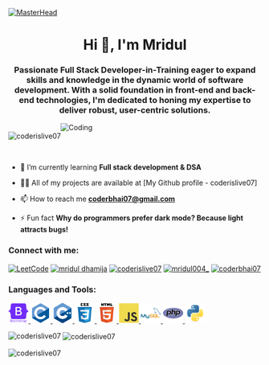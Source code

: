 [![MasterHead](https://media1.giphy.com/media/v1.Y2lkPTc5MGI3NjExcHEwMXpxNDJoZnFxZWNvN3QxbXJncmRuMTNoemlkY3Uwem91cW5ndiZlcD12MV9pbnRlcm5hbF9naWZfYnlfaWQmY3Q9Zw/L1R1tvI9svkIWwpVYr/giphy.gif)]([https://giphy.com/gifs/Pluralsight-computer-technology-coding-L1R1tvI9svkIWwpVYr])
<h1 align="center">Hi 👋, I'm Mridul</h1>
<h3 align="center">Passionate Full Stack Developer-in-Training eager to expand skills and knowledge in the dynamic world of software development. With a solid foundation in front-end and back-end technologies, I'm dedicated to honing my expertise to deliver robust, user-centric solutions.</h3>
<img align="right" alt="Coding" width="400" src="https://media1.tenor.com/m/epFxZ9nyQLIAAAAC/work-post.gif">

<p align="left"> <img src="https://komarev.com/ghpvc/?username=coderislive07&label=Profile%20views&color=0e75b6&style=flat" alt="coderislive07" /> </p>

<p align="left"> <a href="https://twitter.com/" target="blank"><img src="https://img.shields.io/twitter/follow/?logo=twitter&style=for-the-badge" alt="" /></a> </p>

- 🌱 I’m currently learning **Full stack development & DSA**

- 👨‍💻 All of my projects are available at [My Github profile - coderislive07]

- 📫 How to reach me **coderbhai07@gmail.com**

- ⚡ Fun fact **Why do programmers prefer dark mode? Because light attracts bugs!**

<h3 align="left">Connect with me:</h3>
<p align="left">
  <a href="https://leetcode.com/u/gEwK5WTqkC/" target="blank"><img align="center" src="https://raw.githubusercontent.com/rahuldkjain/github-profile-readme-generator/master/src/images/icons/Social/leet-code.svg" alt="LeetCode" height="30" width="40" /></a>
<a href="https://www.linkedin.com/in/mridul-dhamija-662113222/" target="blank"><img align="center" src="https://raw.githubusercontent.com/rahuldkjain/github-profile-readme-generator/master/src/images/icons/Social/linked-in-alt.svg" alt="mridul dhamija" height="30" width="40" /></a>
<a href="https://codesandbox.com/coderislive07" target="blank"><img align="center" src="https://raw.githubusercontent.com/rahuldkjain/github-profile-readme-generator/master/src/images/icons/Social/codesandbox.svg" alt="coderislive07" height="30" width="40" /></a>
<a href="https://instagram.com/mridul004_" target="blank"><img align="center" src="https://raw.githubusercontent.com/rahuldkjain/github-profile-readme-generator/master/src/images/icons/Social/instagram.svg" alt="mridul004_" height="30" width="40" /></a>
<a href="https://www.hackerrank.com/coderbhai07" target="blank"><img align="center" src="https://raw.githubusercontent.com/rahuldkjain/github-profile-readme-generator/master/src/images/icons/Social/hackerrank.svg" alt="coderbhai07" height="30" width="40" /></a>
</p>

<h3 align="left">Languages and Tools:</h3>
<p align="left"> <a href="https://getbootstrap.com" target="_blank" rel="noreferrer"> <img src="https://raw.githubusercontent.com/devicons/devicon/master/icons/bootstrap/bootstrap-plain-wordmark.svg" alt="bootstrap" width="40" height="40"/> </a> <a href="https://www.cprogramming.com/" target="_blank" rel="noreferrer"> <img src="https://raw.githubusercontent.com/devicons/devicon/master/icons/c/c-original.svg" alt="c" width="40" height="40"/> </a> <a href="https://www.w3schools.com/cpp/" target="_blank" rel="noreferrer"> <img src="https://raw.githubusercontent.com/devicons/devicon/master/icons/cplusplus/cplusplus-original.svg" alt="cplusplus" width="40" height="40"/> </a> <a href="https://www.w3schools.com/css/" target="_blank" rel="noreferrer"> <img src="https://raw.githubusercontent.com/devicons/devicon/master/icons/css3/css3-original-wordmark.svg" alt="css3" width="40" height="40"/> </a> <a href="https://www.w3.org/html/" target="_blank" rel="noreferrer"> <img src="https://raw.githubusercontent.com/devicons/devicon/master/icons/html5/html5-original-wordmark.svg" alt="html5" width="40" height="40"/> </a> <a href="https://developer.mozilla.org/en-US/docs/Web/JavaScript" target="_blank" rel="noreferrer"> <img src="https://raw.githubusercontent.com/devicons/devicon/master/icons/javascript/javascript-original.svg" alt="javascript" width="40" height="40"/> </a> <a href="https://www.mysql.com/" target="_blank" rel="noreferrer"> <img src="https://raw.githubusercontent.com/devicons/devicon/master/icons/mysql/mysql-original-wordmark.svg" alt="mysql" width="40" height="40"/> </a> <a href="https://www.php.net" target="_blank" rel="noreferrer"> <img src="https://raw.githubusercontent.com/devicons/devicon/master/icons/php/php-original.svg" alt="php" width="40" height="40"/> </a> <a href="https://www.python.org" target="_blank" rel="noreferrer"> <img src="https://raw.githubusercontent.com/devicons/devicon/master/icons/python/python-original.svg" alt="python" width="40" height="40"/> </a> </p>

<p><img align="left" src="https://github-readme-stats.vercel.app/api/top-langs?username=coderislive07&show_icons=true&locale=en&layout=compact" alt="coderislive07" /></p>

<p>&nbsp;<img align="center" src="https://github-readme-stats.vercel.app/api?username=coderislive07&show_icons=true&locale=en" alt="coderislive07" /></p>

<p><img align="center" src="https://github-readme-streak-stats.herokuapp.com/?user=coderislive07&" alt="coderislive07" /></p>
